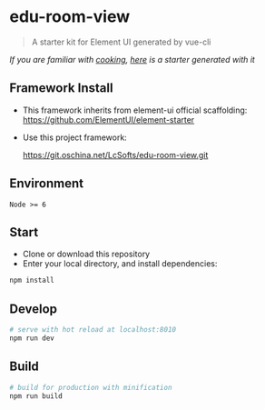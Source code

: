 # edu-room-view

> A starter kit for Element UI generated by vue-cli

*If you are familiar with [cooking](https://github.com/elemefe/cooking), [here](https://github.com/ElementUI/element-cooking-starter) is a starter generated with it*
## Framework Install

- This framework inherits from element-ui official scaffolding:
    https://github.com/ElementUI/element-starter
- Use this project framework:

    https://git.oschina.net/LcSofts/edu-room-view.git
    

## Environment

`Node >= 6`

## Start

 - Clone or download this repository
 - Enter your local directory, and install dependencies:

``` bash
npm install
```

## Develop

``` bash
# serve with hot reload at localhost:8010
npm run dev
```

## Build

``` bash
# build for production with minification
npm run build
```

